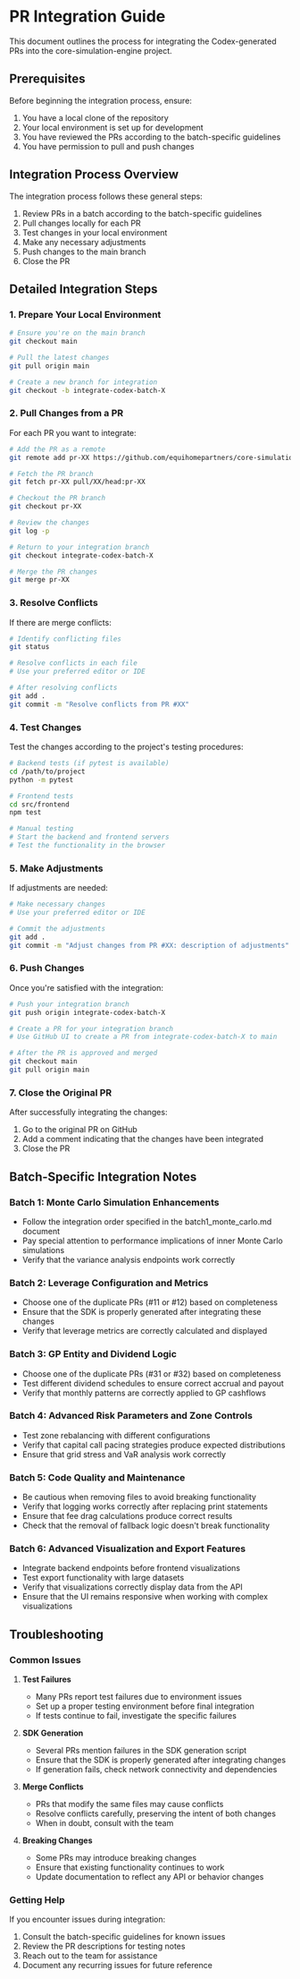 # PR Integration Guide

This document outlines the process for integrating the Codex-generated PRs into the core-simulation-engine project.

## Prerequisites

Before beginning the integration process, ensure:

1. You have a local clone of the repository
2. Your local environment is set up for development
3. You have reviewed the PRs according to the batch-specific guidelines
4. You have permission to pull and push changes

## Integration Process Overview

The integration process follows these general steps:

1. Review PRs in a batch according to the batch-specific guidelines
2. Pull changes locally for each PR
3. Test changes in your local environment
4. Make any necessary adjustments
5. Push changes to the main branch
6. Close the PR

## Detailed Integration Steps

### 1. Prepare Your Local Environment

```bash
# Ensure you're on the main branch
git checkout main

# Pull the latest changes
git pull origin main

# Create a new branch for integration
git checkout -b integrate-codex-batch-X
```

### 2. Pull Changes from a PR

For each PR you want to integrate:

```bash
# Add the PR as a remote
git remote add pr-XX https://github.com/equihomepartners/core-simulation-engine.git

# Fetch the PR branch
git fetch pr-XX pull/XX/head:pr-XX

# Checkout the PR branch
git checkout pr-XX

# Review the changes
git log -p

# Return to your integration branch
git checkout integrate-codex-batch-X

# Merge the PR changes
git merge pr-XX
```

### 3. Resolve Conflicts

If there are merge conflicts:

```bash
# Identify conflicting files
git status

# Resolve conflicts in each file
# Use your preferred editor or IDE

# After resolving conflicts
git add .
git commit -m "Resolve conflicts from PR #XX"
```

### 4. Test Changes

Test the changes according to the project's testing procedures:

```bash
# Backend tests (if pytest is available)
cd /path/to/project
python -m pytest

# Frontend tests
cd src/frontend
npm test

# Manual testing
# Start the backend and frontend servers
# Test the functionality in the browser
```

### 5. Make Adjustments

If adjustments are needed:

```bash
# Make necessary changes
# Use your preferred editor or IDE

# Commit the adjustments
git add .
git commit -m "Adjust changes from PR #XX: description of adjustments"
```

### 6. Push Changes

Once you're satisfied with the integration:

```bash
# Push your integration branch
git push origin integrate-codex-batch-X

# Create a PR for your integration branch
# Use GitHub UI to create a PR from integrate-codex-batch-X to main

# After the PR is approved and merged
git checkout main
git pull origin main
```

### 7. Close the Original PR

After successfully integrating the changes:

1. Go to the original PR on GitHub
2. Add a comment indicating that the changes have been integrated
3. Close the PR

## Batch-Specific Integration Notes

### Batch 1: Monte Carlo Simulation Enhancements

- Follow the integration order specified in the batch1_monte_carlo.md document
- Pay special attention to performance implications of inner Monte Carlo simulations
- Verify that the variance analysis endpoints work correctly

### Batch 2: Leverage Configuration and Metrics

- Choose one of the duplicate PRs (#11 or #12) based on completeness
- Ensure that the SDK is properly generated after integrating these changes
- Verify that leverage metrics are correctly calculated and displayed

### Batch 3: GP Entity and Dividend Logic

- Choose one of the duplicate PRs (#31 or #32) based on completeness
- Test different dividend schedules to ensure correct accrual and payout
- Verify that monthly patterns are correctly applied to GP cashflows

### Batch 4: Advanced Risk Parameters and Zone Controls

- Test zone rebalancing with different configurations
- Verify that capital call pacing strategies produce expected distributions
- Ensure that grid stress and VaR analysis work correctly

### Batch 5: Code Quality and Maintenance

- Be cautious when removing files to avoid breaking functionality
- Verify that logging works correctly after replacing print statements
- Ensure that fee drag calculations produce correct results
- Check that the removal of fallback logic doesn't break functionality

### Batch 6: Advanced Visualization and Export Features

- Integrate backend endpoints before frontend visualizations
- Test export functionality with large datasets
- Verify that visualizations correctly display data from the API
- Ensure that the UI remains responsive when working with complex visualizations

## Troubleshooting

### Common Issues

1. **Test Failures**
   - Many PRs report test failures due to environment issues
   - Set up a proper testing environment before final integration
   - If tests continue to fail, investigate the specific failures

2. **SDK Generation**
   - Several PRs mention failures in the SDK generation script
   - Ensure that the SDK is properly generated after integrating changes
   - If generation fails, check network connectivity and dependencies

3. **Merge Conflicts**
   - PRs that modify the same files may cause conflicts
   - Resolve conflicts carefully, preserving the intent of both changes
   - When in doubt, consult with the team

4. **Breaking Changes**
   - Some PRs may introduce breaking changes
   - Ensure that existing functionality continues to work
   - Update documentation to reflect any API or behavior changes

### Getting Help

If you encounter issues during integration:

1. Consult the batch-specific guidelines for known issues
2. Review the PR descriptions for testing notes
3. Reach out to the team for assistance
4. Document any recurring issues for future reference
